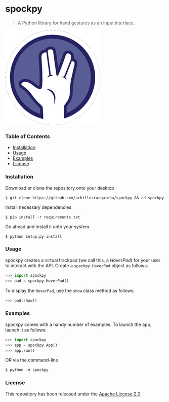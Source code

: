 # spockpy
> A Python library for hand gestures as an input interface.

![](.github/logo.png)

### Table of Contents
* [Installation](#installation)
* [Usage](#usage)
* [Examples](#examples)
* [License](#license)

### Installation
Download or clone the repository onto your desktop
```console
$ git clone https://github.com/achillesrasquinha/spockpy && cd spockpy
```

Install necessary dependencies
```console
$ pip install -r requirements.txt
```

Go ahead and install it onto your system.
```console
$ python setup.py install
```

### Usage
spockpy creates a virtual trackpad (we call this, a *HoverPad*) for your user to interact with the API. Create a `spockpy.HoverPad` object as follows:
```python
>>> import spockpy
>>> pad = spockpy.HoverPad()
```

To display the `HoverPad`, use the `show` class method as follows:
```python
>>> pad.show()
```

### Examples
spockpy comes with a handy number of examples.
To launch the app, launch it as follows:
```python
>>> import spockpy
>>> app = spockpy.App()
>>> app.run()
```
OR via the command-line
```console
$ python -m spockpy
```

### License
This repository has been released under the [Apache License 2.0](LICENSE)